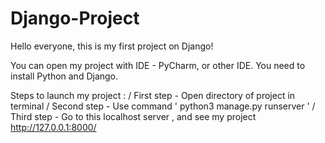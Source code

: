 # Django-Project
Hello everyone, this is my first project on Django!

You can open my project with IDE - PyCharm, or other IDE.
You need to install Python and Django.

Steps to launch my project :
/ First step - Open directory of project in terminal
/ Second step - Use command ' python3 manage.py runserver '
/ Third step - Go to this localhost server , and see my project http://127.0.0.1:8000/
